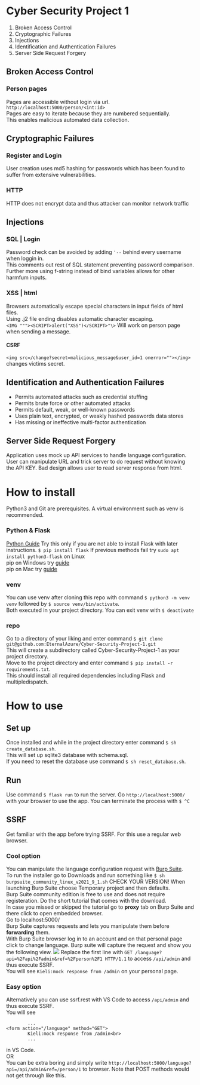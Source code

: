 # Cyber Security Project 1

1. Broken Access Control
2. Cryptographic Failures
3. Injections
4. Identification and Authentication Failures
5. Server Side Request Forgery

## Broken Access Control
### Person pages
Pages are accessible without login via url. ```http://localhost:5000/person/<int:id>``` <br>
Pages are easy to iterate because they are numbered sequentially. <br>
This enables malicious automated data collection. <br>

## Cryptographic Failures
### Register and Login
User creation uses md5 hashing for passwords which has been found to suffer from extensive vulnerabilities.
### HTTP
HTTP does not encrypt data and thus attacker can monitor network traffic

## Injections
### SQL | Login
Password check can be avoided by adding ```'--``` behind every username when loggin in. <br>
This comments out rest of SQL statement preventing password comparison.
Further more using f-string instead of bind variables allows for other harmfum inputs.
### XSS | html
Browsers automatically escape special characters in input fields of html files. <br>
Using .j2 file ending disables automatic character escaping. <br>
```<IMG """><SCRIPT>alert("XSS")</SCRIPT>"\>``` Will work on person page when sending a message.
#### CSRF
```<img src=/change?secret=malicious_message&user_id=1 onerror=""></img>``` changes victims secret.

## Identification and Authentication Failures 
- Permits automated attacks such as credential stuffing
- Permits brute force or other automated attacks
- Permits default, weak, or well-known passwords
- Uses plain text, encrypted, or weakly hashed passwords data stores
- Has missing or ineffective multi-factor authentication

## Server Side Request Forgery
Application uses mock up API services to handle language configuration. <br>
User can manipulate URL and trick server to do request without knowing the API KEY.
Bad design allows user to read server response from html.

# How to install
Python3 and Git are prerequisites. A virtual environment such as venv is recommended. <br>
### Python & Flask
[Python Guide](https://cybersecuritybase.mooc.fi/installation-guide)
Try this only if you are not able to install Flask with later instructions.
```$ pip install flask```
If previous methods fail try ```sudo apt install python3-flask``` on Linux <br>
pip on Windows try [guide](https://www.liquidweb.com/kb/install-pip-windows/) <br>
pip on Mac try [guide](https://phoenixnap.com/kb/install-pip-mac)

### venv
You can use venv after cloning this repo with command ```$ python3 -m venv venv``` followed by ```$ source venv/bin/activate```. <br>
Both executed in your project directory. You can exit venv with ```$ deactivate```<br>
### repo
Go to a directory of your liking and enter command ```$ git clone git@github.com:EternalAzure/Cyber-Security-Project-1.git``` <br>
This will create a subdirectory called Cyber-Security-Project-1 as your project directory. <br>
Move to the project directory and enter command ```$ pip install -r requirements.txt```. <br>
This should install all required dependencies including Flask and multipledispatch. <br>

# How to use
## Set up
Once installed and while in the project directory enter command ```$ sh create_database.sh```. <br>
This will set up sqlite3 database with schema.sql. <br>
If you need to reset the database use command ```$ sh reset_database.sh```. <br>

## Run
Use command ```$ flask run``` to run the server. Go ```http://localhost:5000/``` with your browser to use the app.
You can terminate the process with ```$ ^C```

## SSRF
Get familiar with the app before trying SSRF. For this use a regular web browser.
### Cool option
You can manipulate the language configuration request with [Burp Suite](https://portswigger.net/burp/releases/professional-community-2021-9-1?requestededition=community). <br>
To run the installer go to Downloads and run something like ```$ sh burpsuite_community_linux_v2021_9_1.sh``` CHECK YOUR VERSION! <bt>
When launching Burp Suite choose Temporary project and then defaults. <br>
Burp Suite community edition is free to use and does not require registeration. Do the short tutorial that comes with the download. <br>
In case you missed or skipped the tutorial go to <b>proxy</b> tab on Burp Suite and there click to open embedded browser. <br>
Go to localhost:5000/ <br>
Burp Suite captures requests and lets you manipulate them before <b>forwarding</b> them. <br>
With Burp Suite browser log in to an account and on that personal page click to change language. Burp suite will capture the request and show you the following view.
<img src="https://github.com/EternalAzure/Cyber-Security-Project-1/blob/main/pictures/burp%20suite.png"  />
Replace the first line with ```GET /language?api=%2Fapi%2Fadmin&ref=%2Fperson%2F1 HTTP/1.1``` to access ```/api/admin``` and thus execute SSRF. <br>
You will see ```Kieli:mock response from /admin``` on your personal page.

### Easy option
Alternatively you can use ssrf.rest with VS Code to access ```/api/admin``` and thus execute SSRF. <br>
You will see 
```
        ...
<form action="/language" method="GET">
        Kieli:mock response from /admin<br>
        ...
```
in VS Code. <br>
OR <br>
You can be extra boring and simply write ```http://localhost:5000/language?api=/api/admin&ref=/person/1``` to browser.
Note that POST methods would not get through like this.
